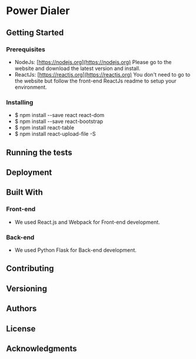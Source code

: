 # Power Dialer


## Getting Started


### Prerequisites

- NodeJs: [https://nodejs.org](https://nodejs.org) Please go to the website and download the latest version and install.
- ReactJs: [https://reactjs.org](https://reactjs.org) You don't need to go to the website but follow the front-end ReactJs readme to setup your environment.

### Installing
- $ npm install --save react react-dom 
- $ npm install --save react-bootstrap
- $ npm install react-table
- $ npm install react-upload-file -S


## Running the tests


## Deployment


## Built With

### Front-end

- We used React.js and Webpack for Front-end development.

### Back-end

- We used Python Flask for Back-end development.

## Contributing


## Versioning


## Authors


## License


## Acknowledgments



